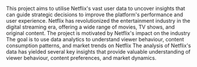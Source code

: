 This project aims to utilise Netflix's vast user data to uncover insights that can guide strategic decisions to improve the platform's performance and user experience. 
Netflix has revolutionized the entertainment industry in the digital streaming era, offering a wide range of movies, TV shows, and original content. 
The project is motivated by Netflix's impact on the industry The goal is to use data analytics to understand viewer behaviour, content consumption patterns, and market trends on Netflix
The analysis of Netflix's data has yielded several key insights that provide valuable understanding of viewer behaviour, content preferences, and market dynamics.
